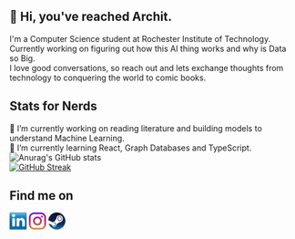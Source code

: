 ## :wave: Hi, you've reached Archit.
I'm a Computer Science student at Rochester Institute of Technology. <br>Currently working on figuring out how this AI thing works and why is Data so Big.<br>
I love good conversations, so reach out and lets exchange thoughts from technology to conquering the world to comic books.

<!--
**JoshiArchit/JoshiArchit** is a ✨ _special_ ✨ repository because its `README.md` (this file) appears on your GitHub profile.

Here are some ideas to get you started:

- 🔭 I’m currently working on ...
- 🌱 I’m currently learning ...
- 👯 I’m looking to collaborate on ...
- 🤔 I’m looking for help with ...
- 💬 Ask me about ...
- 📫 How to reach me: ...
- 😄 Pronouns: ...
- ⚡ Fun fact: ...
-->

## Stats for Nerds
🔭 I’m currently working on reading literature and building models to understand Machine Learning.
<br>🌱 I’m currently learning React, Graph Databases and TypeScript.
![Anurag's GitHub stats](https://github-readme-stats.vercel.app/api?username=JoshiArchit&theme=dark&hide=contribs,prs)<br>
[![GitHub Streak](https://github-readme-streak-stats.herokuapp.com?user=JoshiArchit&theme=neon-dark&mode=weekly)](https://git.io/streak-stats)


## Find me on
<p align="left">
<a href="http://linkedin.com/in/archit2904" target="blank"><img align="center" src="https://github.com/JoshiArchit/JoshiArchit/blob/main/images/transparent-Linkedin-logo-icon.png" alt="" height="30" /></a>
<a href="http://instagram.com/artiekins2904" target="blank"><img align="center" src="https://github.com/JoshiArchit/JoshiArchit/blob/main/images/instagram.png" alt="" height="30" /></a>
<a href="https://steamcommunity.com/id/archiekins2904/" target="blank"><img align="center" src="https://github.com/JoshiArchit/JoshiArchit/blob/main/images/Steam.png" alt="" height="30" /></a>
</p>
